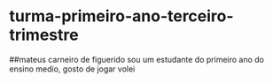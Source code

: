 # turma-primeiro-ano-terceiro-trimestre
##mateus carneiro de figuerido
sou um estudante do primeiro ano do ensino medio, gosto de jogar volei
